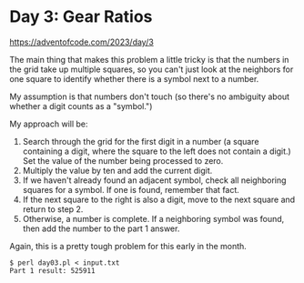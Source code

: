 # Day 3: Gear Ratios

<https://adventofcode.com/2023/day/3>

The main thing that makes this problem a little tricky is that the numbers
in the grid take up multiple squares, so you can't just look at the
neighbors for one square to identify whether there is a symbol next to a
number.

My assumption is that numbers don't touch (so there's no ambiguity about
whether a digit counts as a "symbol.")

My approach will be:

1. Search through the grid for the first digit in a number (a square
   containing a digit, where the square to the left does not contain a
   digit.) Set the value of the number being processed to zero.
2. Multiply the value by ten and add the current digit.
3. If we haven't already found an adjacent symbol, check all neighboring
   squares for a symbol. If one is found, remember that fact.
4. If the next square to the right is also a digit, move to the next square
   and return to step 2.
5. Otherwise, a number is complete. If a neighboring symbol was found, then
   add the number to the part 1 answer.

Again, this is a pretty tough problem for this early in the month.

```
$ perl day03.pl < input.txt 
Part 1 result: 525911
```
